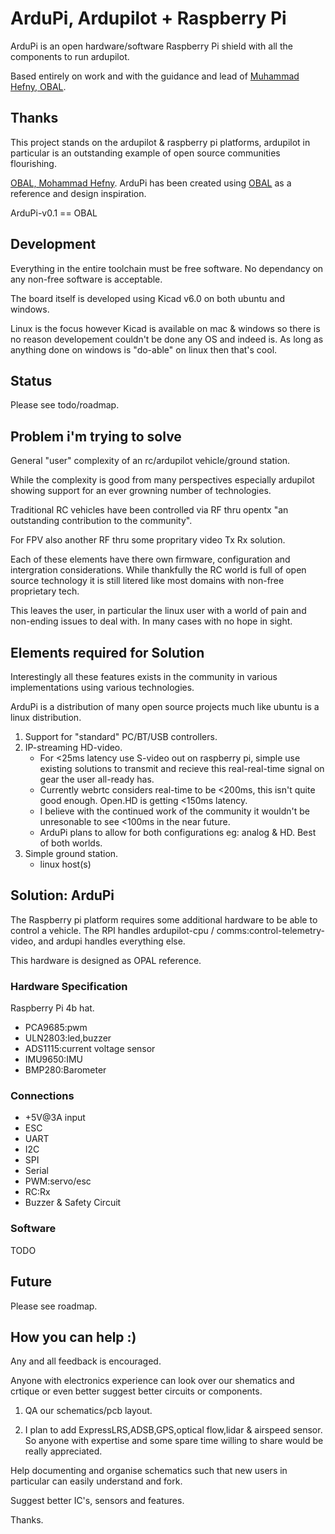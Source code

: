 ﻿# ArduPi, Ardupilot + Raspberry Pi

ArduPi is an open hardware/software Raspberry Pi shield with all the components to run ardupilot.

Based entirely on work and with the guidance and lead of [Muhammad Hefny, OBAL](https://github.com/HefnySco/OBAL "Muhammad Hefny, OBAL").

## Thanks

This project stands on the ardupilot & raspberry pi platforms, ardupilot in particular is an outstanding example of open source communities flourishing.

[OBAL, Mohammad Hefny](https://github.com/HefnySco/OBAL "OBAL, Mohammad Hefny"). ArduPi has been created using [OBAL](https://github.com/HefnySco/OBAL "OBAL") as a reference and design inspiration.

ArduPi-v0.1 == OBAL


## Development

Everything in the entire toolchain must be free software. No dependancy on any non-free software is acceptable.

The board itself is developed using Kicad v6.0 on both ubuntu and windows.

Linux is the focus however Kicad is available on mac & windows so there is no reason developement couldn't be done any OS and indeed is. As long as anything done on windows is "do-able" on linux then that's cool.


## Status

Please see todo/roadmap.

## Problem i'm trying to solve

General "user" complexity of an rc/ardupilot vehicle/ground station.

While the complexity is good from many perspectives especially ardupilot showing support for an ever growning number 
of technologies.

Traditional RC vehicles have been controlled via RF thru opentx "an outstanding contribution to the community".

For FPV also another RF thru some propritary video Tx Rx solution.

Each of these elements have there own firmware, configuration and intergration considerations. While thankfully the RC world is
full of open source technology it is still litered like most domains with non-free proprietary tech.

This leaves the user, in particular the linux user with a world of pain and non-ending issues to deal with. In many cases with
no hope in sight.


## Elements required for Solution
Interestingly all these features exists in the community in various implementations using various technologies.

ArduPi is a distribution of many open source projects much like ubuntu is a linux distribution.

1. Support for "standard" PC/BT/USB controllers.
2. IP-streaming HD-video.
	- For <25ms latency use S-video out on raspberry pi, simple use existing solutions to transmit and recieve this real-real-time
		signal on gear the user all-ready has.
	- Currently webrtc considers real-time to be <200ms, this isn't quite good enough. Open.HD is getting <150ms latency.
	- I believe with the continued work of the community it wouldn't be unresonable to see <100ms in the near future.
	- ArduPi plans to allow for both configurations eg: analog & HD. Best of both worlds.
3. Simple ground station.
	- linux host(s)


## Solution: ArduPi
The Raspberry pi platform requires some additional hardware to be able to control a vehicle.
The RPI handles ardupilot-cpu / comms:control-telemetry-video, and ardupi handles everything else.

This hardware is designed as OPAL reference.


### Hardware Specification

Raspberry Pi 4b hat.

- PCA9685:pwm
- ULN2803:led,buzzer
- ADS1115:current voltage sensor
- IMU9650:IMU
- BMP280:Barometer

### Connections
- +5V@3A input
- ESC
- UART
- I2C
- SPI
- Serial
- PWM:servo/esc
- RC:Rx
- Buzzer & Safety Circuit

### Software
TODO

## Future
Please see roadmap.

## How you can help :)

Any and all feedback is encouraged.

Anyone with electronics experience can look over our shematics and crtique or even better suggest better circuits or components.

1. QA our schematics/pcb layout.

2. I plan to add ExpressLRS,ADSB,GPS,optical flow,lidar & airspeed sensor. So anyone with expertise and some spare time willing to
share would be really appreciated.

Help documenting and organise schematics such that new users in particular can easily understand and fork.

Suggest better IC's, sensors and features.

Thanks.


